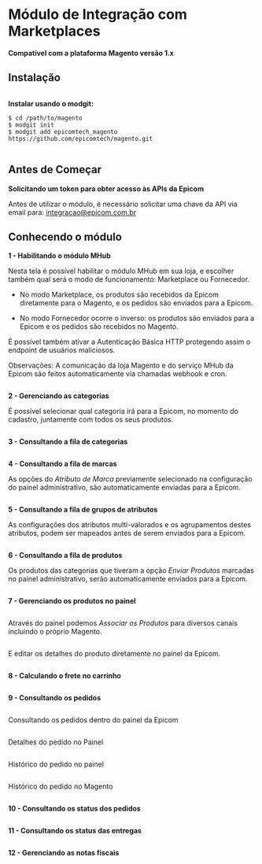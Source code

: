 <h1>Módulo de Integração com Marketplaces</h1>

**Compatível com a plataforma Magento versão 1.x**

<h2>Instalação</h2>

<img src="https://s3-us-west-2.amazonaws.com/githubepicom/mhub_magento/sempre-faca-backup.png" alt="" title="Epicom MHub - Magento - Sempre Faça Backup" />

**Instalar usando o modgit:**

    $ cd /path/to/magento
    $ modgit init
    $ modgit add epicomtech_magento https://github.com/epicomtech/magento.git

<img src="https://s3-us-west-2.amazonaws.com/githubepicom/mhub_magento/pos-instalacao.png" alt="" title="Epicom MHub - Magento - Pós Instalação" />

<h2>Antes de Começar</h2>

**Solicitando um token para obter acesso às APIs da Epicom**

Antes de utilizar o módulo, é necessário solicitar uma chave da API via email para: integracao@epicom.com.br

<h2>Conhecendo o módulo</h2>

**1 - Habilitando o módulo MHub**

Nesta tela é possível habilitar o módulo MHub em sua loja, e escolher também qual será o modo de funcionamento: Marketplace ou Fornecedor.

- No modo Marketplace, os produtos são recebidos da Epicom diretamente para o Magento, e os pedidos são enviados para a Epicom.

- No modo Fornecedor ocorre o inverso: os produtos são enviados para a Epicom e os pedidos são recebidos no Magento.

É possível também ativar a Autenticação Básica HTTP protegendo assim o endpoint de usuários maliciosos.

Observações: A comunicação da loja Magento e do serviço MHub da Epicom são feitos automaticamente via chamadas webhook e cron.

<img src="https://s3-us-west-2.amazonaws.com/githubepicom/mhub_magento/epicom-magento-mhub-ajustes.png" alt="" title="Epicom MHub - Magento - Habilitando o módulo no Painel Administrativo" />

**2 - Gerenciando as categorias**

É possível selecionar qual categoria irá para a Epicom, no momento do cadastro, juntamente com todos os seus produtos.

<img src="https://s3-us-west-2.amazonaws.com/githubepicom/mhub_magento/epicom-magento-mhub-categorias-admin.png" alt="" title="Epicom MHub - Magento - Gerenciando as categorias" />

**3 - Consultando a fila de categorias**

<img src="https://s3-us-west-2.amazonaws.com/githubepicom/mhub_magento/epicom-magento-mhub-categorias-grid.png" alt="" title="Epicom MHub - Magento - Consultando a fila de categorias" />

**4 - Consultando a fila de marcas**

As opções do *Atributo de Marca* previamente selecionado na configuração do painel administrativo, são automaticamente enviadas para a Epicom.

<img src="https://s3-us-west-2.amazonaws.com/githubepicom/mhub_magento/epicom-magento-mhub-marcas-grid.png" alt="" title="Epicom MHub - Magento - Consultando a fila de marcas" />

**5 - Consultando a fila de grupos de atributos**

As configurações dos atributos multi-valorados e os agrupamentos destes atributos, podem ser mapeados antes de serem enviados para a Epicom.

<img src="https://s3-us-west-2.amazonaws.com/githubepicom/mhub_magento/epicom-magento-mhub-grupos_atributos-grid.png" alt="" title="Epicom MHub - Magento - Consultando a fila de grupos de atributos" />

**6 - Consultando a fila de produtos**

Os produtos das categorias que tiveram a opção *Enviar Produtos* marcadas no painel administrativo, serão automaticamente enviados para a Epicom.

<img src="https://s3-us-west-2.amazonaws.com/githubepicom/mhub_magento/epicom-magento-mhub-produtos-grid.png" alt="" title="Epicom MHub - Magento - Consultando a fila de grupos de atributos" />

**7 - Gerenciando os produtos no painel**

<img src="https://s3-us-west-2.amazonaws.com/githubepicom/mhub_magento/epicom-magento-mhub-produtos-painel.png" alt="" title="Epicom MHub - Magento - Gerenciando os produtos no painel" />

Através do painel podemos *Associar os Produtos* para diversos canais incluindo o próprio Magento.

<img src="https://s3-us-west-2.amazonaws.com/githubepicom/mhub_magento/epicom-magento-mhub-produtos-associacao.png" alt="" title="Epicom MHub - Magento - Associando os produtos no painel" />

E editar os detalhes do produto diretamente no painel da Epicom.

<img src="https://s3-us-west-2.amazonaws.com/githubepicom/mhub_magento/epicom-magento-mhub-produtos-detalhes.png" alt="" title="Epicom MHub - Magento - Editando os produtos no painel" />

**8 - Calculando o frete no carrinho**

<img src="https://s3-us-west-2.amazonaws.com/githubepicom/mhub_magento/epicom-magento-mhub-produtos-carrinho.png" alt="" title="Epicom MHub - Magento - Calculando o frete no carrinho" />

**9 - Consultando os pedidos**

<img src="https://s3-us-west-2.amazonaws.com/githubepicom/mhub_magento/epicom-magento-mhub-pedidos-grid.png" alt="" title="Epicom MHub - Magento - Consultando os pedidos" />

Consultando os pedidos dentro do painel da Epicom

<img src="https://s3-us-west-2.amazonaws.com/githubepicom/mhub_magento/epicom-magento-mhub-pedidos-painel.png" alt="" title="Epicom MHub - Magento - Consultando os pedidos no painel" />

Detalhes do pedido no Painel

<img src="https://s3-us-west-2.amazonaws.com/githubepicom/mhub_magento/epicom-magento-mhub-pedidos-detalhes.png" alt="" title="Epicom MHub - Magento - Detalhes do pedido no painel" />

Histórico do pedido no painel

<img src="https://s3-us-west-2.amazonaws.com/githubepicom/mhub_magento/epicom-magento-mhub-pedidos-historico.png" alt="" title="Epicom MHub - Magento - Histórico do pedido no painel" />

Histórico do pedido no Magento

<img src="https://s3-us-west-2.amazonaws.com/githubepicom/mhub_magento/epicom-magento-mhub-pedido-admin.png" alt="" title="Epicom MHub - Magento - Histórico do pedido no Magento" />

**10 - Consultando os status dos pedidos**

<img src="https://s3-us-west-2.amazonaws.com/githubepicom/mhub_magento/epicom-magento-mhub-status_pedidos-grid.png" alt="" title="Epicom MHub - Magento - Consultando os status dos pedidos" />

**11 - Consultando os status das entregas**

<img src="https://s3-us-west-2.amazonaws.com/githubepicom/mhub_magento/epicom-magento-mhub-entregas-grid.png" alt="" title="Epicom MHub - Magento - Consultando os status das entregas" />

**12 - Gerenciando as notas fiscais**

<img src="https://s3-us-west-2.amazonaws.com/githubepicom/mhub_magento/epicom-magento-mhub-notas_fiscais-grid.png" alt="" title="Epicom MHub - Magento - Gerenciando as notas fiscais" />
